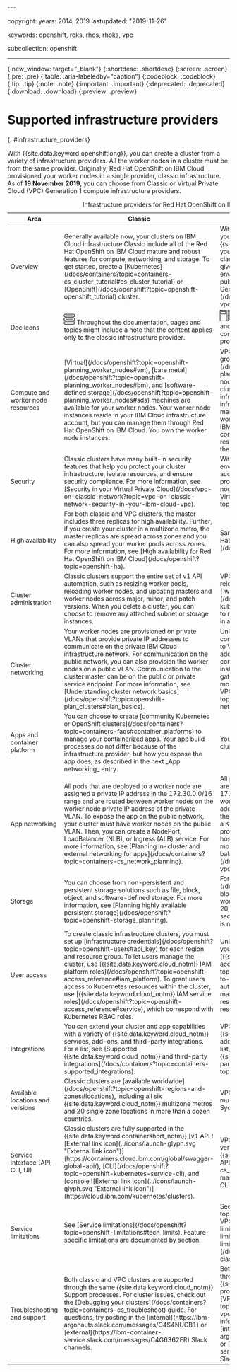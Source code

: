 <roks311-vpc>---

copyright:
  years: 2014, 2019
lastupdated: "2019-11-26"

keywords: openshift, roks, rhos, rhoks, vpc

subcollection: openshift

---

{:new_window: target="_blank"}
{:shortdesc: .shortdesc}
{:screen: .screen}
{:pre: .pre}
{:table: .aria-labeledby="caption"}
{:codeblock: .codeblock}
{:tip: .tip}
{:note: .note}
{:important: .important}
{:deprecated: .deprecated}
{:download: .download}
{:preview: .preview}

# Supported infrastructure providers
{: #infrastructure_providers}

With {{site.data.keyword.openshiftlong}}, you can create a cluster from a variety of infrastructure providers. All the worker nodes in a cluster must be from the same provider. Originally, Red Hat OpenShift on IBM Cloud provisioned your worker nodes in a single provider, classic infrastructure. As of **19 November 2019**, you can choose from Classic or Virtual Private Cloud (VPC) Generation 1 compute infrastructure providers.

<table summary="The rows are read from left to right, with the area of comparison in column one, classic infrastructure provider in column two, and VPC Generation 1 compute infrastructure provider in column three.">
<caption>Infrastructure providers for Red Hat OpenShift on IBM Cloud clusters</caption>
<col width="20%">
<col width="40%">
<col width="40%">
 <thead>
 <th>Area</th>
 <th>Classic</th>
 <th>VPC Gen 1 compute</th>
 </thead>
 <tbody>
 <tr>
   <td>Overview</td>
   <td>Generally available now, your clusters on IBM Cloud infrastructure Classic include all of the Red Hat OpenShift on IBM Cloud mature and robust features for compute, networking, and storage. To get started, create a [Kubernetes](/docs/containers?topic=containers-cs_cluster_tutorial#cs_cluster_tutorial) or [OpenShift](/docs/openshift?topic=openshift-openshift_tutorial) cluster.</td>
   <td>With the VPC Gen 1 compute, you can create your cluster in the next generation of the {{site.data.keyword.cloud_notm}} platform, in your [Virtual Private Cloud](/docs/vpc-on-classic?topic=vpc-on-classic-about). VPC gives you the security of a private cloud environment with the dynamic scalability of a public cloud. To get started, try out the [VPC Gen 1 compute cluster tutorial](/docs/containers?topic=containers-vpc_ks_tutorial#vpc_ks_tutorial).</td>
 </tr>
 <tr>
  <td>Doc icons</td>
  <td><img src="images/icon-classic.png" alt="Classic infrastructure provider icon" width="25" style="width:25px; border-style: none"/> Throughout the documentation, pages and topics might include a note that the content applies only to the classic infrastructure provider.</td>
  <td><img src="images/icon-vpc.png" alt="VPC infrastructure provider icon" width="25" style="width:25px; border-style: none"/> Throughout the documentation, pages and topics might include a note that the content applies only to the VPC infrastructure provider.</td>
 </tr>
 <tr>
   <td>Compute and worker node resources</td>
   <td>[Virtual](/docs/openshift?topic=openshift-planning_worker_nodes#vm), [bare metal](/docs/openshift?topic=openshift-planning_worker_nodes#bm), and [software-defined storage](/docs/openshift?topic=openshift-planning_worker_nodes#sds) machines are available for your worker nodes. Your worker node instances reside in your IBM Cloud infrastructure account, but you can manage them through Red Hat OpenShift on IBM Cloud. You own the worker node instances.</td>
   <td>VPC Generation 1 compute has a [select group of virtual machines only](/docs/openshift?topic=openshift-planning_worker_nodes#vm) for your worker nodes. Unlike classic clusters, your VPC cluster worker nodes do not appear in your infrastructure portal or a separate infrastructure bill. Instead, you manage all maintenance and billing activity for the worker nodes through Red Hat OpenShift on IBM Cloud. Your worker node instances are connected to certain VPC instances that do reside in your infrastructure account, such as the VPC subnet or storage volumes.</td>
 </tr>
 <tr>
   <td>Security</td>
   <td>Classic clusters have many built-in security features that help you protect your cluster infrastructure, isolate resources, and ensure security compliance. For more information, see [Security in your Virtual Private Cloud](/docs/vpc-on-classic-network?topic=vpc-on-classic-network-security-in-your-ibm-cloud-vpc).</td>
   <td>With VPC, your cluster runs in an isolated environment in the public cloud. Network access control lists protect the subnets that provide the floating IPs for your worker nodes. For more information, see [About Virtual Private Cloud](/docs/vpc-on-classic?topic=vpc-on-classic-about).</td>
 </tr>
 <tr>
   <td>High availability</td>
   <td>For both classic and VPC clusters, the master includes three replicas for high availability. Further, if you create your cluster in a multizone metro, the master replicas are spread across zones and you can also spread your worker pools across zones. For more information, see [High availability for Red Hat OpenShift on IBM Cloud](/docs/openshift?topic=openshift-ha).</td>
   <td>Same as Classic; see [High availability for Red Hat OpenShift on IBM Cloud](/docs/openshift?topic=openshift-ha).</td>
 </tr>
 <tr>
   <td>Cluster administration</td>
   <td>Classic clusters support the entire set of v1 API automation, such as resizing worker pools, reloading worker nodes, and updating masters and worker nodes across major, minor, and patch versions. When you delete a cluster, you can choose to remove any attached subnet or storage instances.</td>
   <td>VPC Gen 1 compute clusters cannot be reloaded or updated. Instead, use the [`worker replace --update` operation](/docs/openshift?topic=openshift-kubernetes-service-cli#cli_worker_replace) to replace worker nodes that are outdated or in a troubled state.</td>
 </tr>
 <tr>
   <td>Cluster networking</td>
   <td>Your worker nodes are provisioned on private VLANs that provide private IP addresses to communicate on the private IBM Cloud infrastructure network. For communication on the public network, you can also provision the worker nodes on a public VLAN. Communication to the cluster master can be on the public or private service endpoint. For more information, see [Understanding cluster network basics](/docs/openshift?topic=openshift-plan_clusters#plan_basics).</td>
   <td>Unlike classic infrastructure, your VPC Gen 1 compute cluster's worker nodes are attached to VPC subnets and assigned private IP addresses. The worker nodes are not connected to the public network, which instead is accessed through a public gateway, floating IP, or VPN gateway. For more information, see [About Networking for VPC](/docs/vpc-on-classic-network?topic=vpc-on-classic-network-about-networking-for-vpc).</td>
 </tr>
 <tr>
   <td>Apps and container platform</td>
  <td>You can choose to create [community Kubernetes or OpenShift clusters](/docs/containers?topic=containers-faqs#container_platforms) to manage your containerized apps. Your app build processes do not differ because of the infrastructure provider, but how you expose the app does, as described in the next _App networking_ entry.</td>
  <td>You can create only community Kubernetes clusters, not OpenShift clusters.</td>
   </td>
 </tr>
 <tr>
   <td>App networking</td>
   <td>All pods that are deployed to a worker node are assigned a private IP address in the 172.30.0.0/16 range and are routed between worker nodes on the worker node private IP address of the private VLAN. To expose the app on the public network, your cluster must have worker nodes on the public VLAN. Then, you can create a NodePort, LoadBalancer (NLB), or Ingress (ALB) service. For more information, see [Planning in-cluster and external networking for apps](/docs/containers?topic=containers-cs_network_planning).</td>
   <td>All pods that are deployed to a worker node are assigned a private IP address in the 172.30.0.0/16 range and are routed between worker nodes on the worker node private IP address of the private VPC subnet. To expose the app on the public network, you can create a Kubernetes `LoadBalancer` service, which provisions a VPC load balancer and public hostname address for your worker nodes. For more information, see [Setting up a VPC load balancer to expose your app publicly](/docs/containers?topic=containers-vpc_ks_tutorial#vpc_ks_vpc_lb).</td>
 </tr>
 <tr>
   <td>Storage</td>
   <td>You can choose from non-persistent and persistent storage solutions such as file, block, object, and software-defined storage. For more information, see [Planning highly available persistent storage](/docs/openshift?topic=openshift-storage_planning).</td>
   <td>For persistent storage, use [block](/docs/openshift?topic=openshift-vpc-block). Only 5 volumes can be attached per worker node, with volume limits of 2TB and 20,000 IOPS. For non-persistent storage, secondary storage on the local worker node is not available.</td>
 </tr>
 <tr>
   <td>User access</td>
   <td>To create classic infrastructure clusters, you must set up [infrastructure credentials](/docs/openshift?topic=openshift-users#api_key) for each region and resource group. To let users manage the cluster, use [{{site.data.keyword.cloud_notm}} IAM platform roles](/docs/openshift?topic=openshift-access_reference#iam_platform). To grant users access to Kubernetes resources within the cluster, use [{{site.data.keyword.cloud_notm}} IAM service roles](/docs/openshift?topic=openshift-access_reference#service), which correspond with Kubernetes RBAC roles.</td>
   <td>Unlike for classic infrastructure, with VPC, you can use only [{{site.data.keyword.cloud_notm}} IAM access policies](/docs/vpc-on-classic?topic=vpc-on-classic-setting-up-access-to-your-classic-infrastructure-from-vpc) to authorize users to create infrastructure, manage your cluster, and access Kubernetes resources. The cluster can be in a different resource group than the VPC.</td>
 </tr>
 <tr>
   <td>Integrations</td>
   <td>You can extend your cluster and app capabilities with a variety of {{site.data.keyword.cloud_notm}} services, add-ons, and third-party integrations. For a list, see [Supported {{site.data.keyword.cloud_notm}} and third-party integrations](/docs/containers?topic=containers-supported_integrations).</td>
   <td>VPC supports a select list of supported {{site.data.keyword.cloud_notm}} services, add-ons, and third-party integrations. For a list, see [Supported {{site.data.keyword.cloud_notm}} and third-party integrations](/docs/containers?topic=containers-supported_integrations).</td>
 </tr>
 <tr>
   <td>Available locations and versions</td>
   <td>Classic clusters are [available worldwide](/docs/openshift?topic=openshift-regions-and-zones#locations), including all six {{site.data.keyword.cloud_notm}} multizone metros and 20 single zone locations in more than a dozen countries.</td>
   <td>VPC clusters are available in the following multizone metros: Dallas, Frankfurt, London, Sydney, and Tokyo.</td>
 </tr>
 <tr>
   <td>Service interface (API, CLI, UI)</td>
   <td>Classic clusters are fully supported in the {{site.data.keyword.containershort_notm}} [v1 API ![External link icon](../icons/launch-glyph.svg "External link icon")](https://containers.cloud.ibm.com/global/swagger-global-api/), [CLI](/docs/openshift?topic=openshift-kubernetes-service-cli), and [console ![External link icon](../icons/launch-glyph.svg "External link icon")](https://cloud.ibm.com/kubernetes/clusters).</td>
   <td>VPC clusters are supported by the [next version (`v2`) of the {{site.data.keyword.containerlong_notm}} API](/docs/containers?topic=containers-cs_api_install#about_api), and you can manage your VPC clusters through the same CLI and console as classic clusters.</td>
 </tr>
 <tr>
   <td>Service limitations</td>
   <td>See [Service limitations](/docs/openshift?topic=openshift-limitations#tech_limits). Feature-specific limitations are documented by section.</td>
   <td>See [Service limitations](/docs/openshift?topic=openshift-limitations#tech_limits). For VPC cluster limitations, see [VPC cluster limitations](/docs/openshift?topic=openshift-limitations#vpc_ks_limits). For VPC-specific limitations, see [Known limitations](/docs/vpc-on-classic?topic=vpc-on-classic-known-limitations).</td>
 </tr>
 <tr>
   <td>Troubleshooting and support</td>
   <td>Both classic and VPC clusters are supported through the same {{site.data.keyword.cloud_notm}} Support processes. For cluster issues, check out the [Debugging your clusters](/docs/containers?topic=containers-cs_troubleshoot) guide. For questions, try posting in the [internal](https://ibm-argonauts.slack.com/messages/C4S4NUCB1) or [external](https://ibm-container-service.slack.com/messages/C4G6362ER) Slack channels.</td>
   <td>Both classic and VPC clusters are supported through the same {{site.data.keyword.cloud_notm}} Support processes. For cluster issues, check out the [VPC troubleshooting](/docs/openshift?topic=openshift-vpc_troubleshoot#vpc_troubleshoot) specific information. For questions, try posting in the [internal](https://ibm-argonauts.slack.com/messages/CJ58JHD9C) or [external](https://ibm-container-service.slack.com/messages/C4G6362ER) Slack channels.</td>
 </tr>
 </tbody>
</table>



</roks311-vpc>
